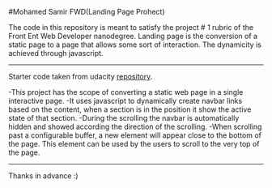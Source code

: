 #Mohamed Samir FWD(Landing Page Prohect)

The code in this repository is meant to satisfy the project # 1 rubric of the Front Ent Web Developer nanodegree.
Landing page is the conversion of a static page to a page that allows some sort of interaction. The dynamicity is achieved through javascript.

______________________

Starter code taken from udacity [repository](https://github.com/udacity/fend/tree/refresh-2019/projects/landing-page).

-This project has the scope of converting a static web page in a single interactive page.
-It uses javascript to dynamically create navbar links based on the content, when a section is in the position  it show the active state of that section.
-During the scrolling the navbar is automatically hidden and showed according the direction of the scrolling.
-When scrolling past a configurable buffer, a new element will appear close to the bottom of the page. This element can be used by the users to scroll to the very top of the page.

___________________

Thanks in advance :)